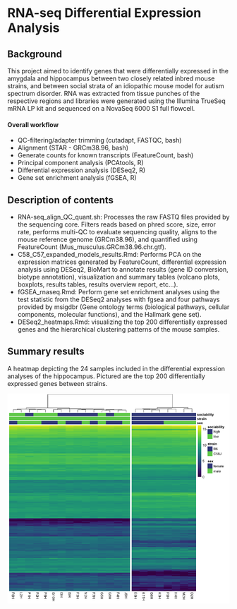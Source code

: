 # RNA-seq Differential Expression Analysis

## Background 

This project aimed to identify genes that were differentially expressed in the amygdala and hippocampus between two closely related inbred mouse strains, and between social strata of an idiopathic mouse model for autism spectrum disorder. RNA was extracted from tissue punches of the respective regions and libraries were generated using the Illumina TrueSeq mRNA LP kit and sequenced on a NovaSeq 6000 S1 full flowcell. 

#### Overall workflow
- QC-filtering/adapter trimming (cutadapt, FASTQC, bash)
- Alignment (STAR - GRCm38.96, bash)
- Generate counts for known transcripts (FeatureCount, bash)
- Principal component analysis (PCAtools, R)
- Differential expression analysis (DESeq2, R)
- Gene set enrichment analysis (fGSEA, R)

## Description of contents
- RNA-seq_align_QC_quant.sh: Processes the raw FASTQ files provided by the sequencing core. Filters reads based on phred score, size, error rate, performs multi-QC to evaluate sequencing quality, aligns to the mouse reference genome (GRCm38.96), and quantified using FeatureCount (Mus_musculus.GRCm38.96.chr.gtf).
- C58_C57_expanded_models_results.Rmd: Performs PCA on the expression matrices generated by FeatureCount, differential expression analysis using DESeq2, BioMart to annotate results (gene ID conversion, biotype annotation), visualization and summary tables (volcano plots, boxplots, results tables, results overview report, etc...).
- fGSEA_rnaseq.Rmd: Perform gene set enrichment analyses using the test statistic from the DESeq2 analyses with fgsea and four pathways provided by msigdbr (Gene ontology terms (biological pathways, cellular components, molecular functions), and the Hallmark gene set).  
- DESeq2_heatmaps.Rmd: visualizing the top 200 differentially expressed genes and the hierarchical clustering patterns of the mouse samples. 

## Summary results

A heatmap depicting the 24 samples included in the differential expression analyses of the hippocampus. Pictured are the top 200 differentially expressed genes between strains. 

![](https://github.com/stephen-siecinski/social_behavior_in_mice/blob/main/rna-seq/c58-b6_heatmap_hippocampus_protein-coding_20210226.png?raw=true)

